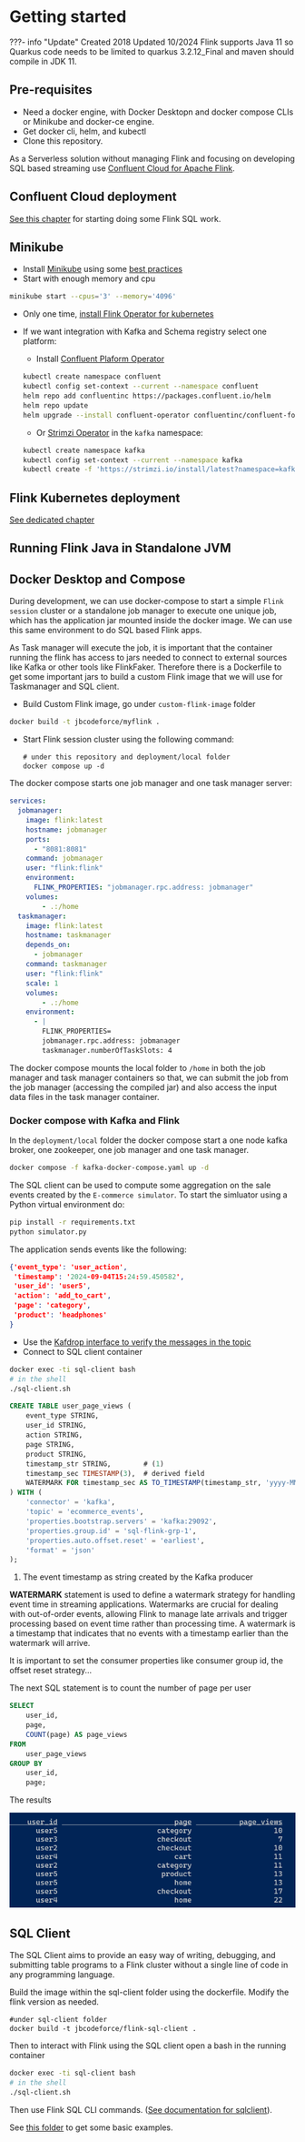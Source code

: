 # Getting started

???- info "Update"
    Created 2018 Updated 10/2024
    Flink supports Java 11 so Quarkus code needs to be limited to quarkus 3.2.12_Final and maven should compile in JDK 11.

## Pre-requisites

* Need a docker engine, with Docker Desktopn and docker compose CLIs or Minikube and docker-ce engine.
* Get docker cli, helm, and kubectl
* Clone this repository.

As a Serverless solution without managing Flink and focusing on developing SQL based streaming use [Confluent Cloud for Apache Flink](../techno/ccloud-flink.md). 

## Confluent Cloud deployment

[See this chapter](../techno/ccloud-flink.md#getting-started) for starting doing some Flink SQL work.

## Minikube

* Install [Minikube](https://minikube.sigs.k8s.io/) using some [best practices](https://jbcodeforce.github.io/techno/minikube/)
* Start with enough memory and cpu

```sh
minikube start --cpus='3' --memory='4096'
```

* Only one time, [install Flink Operator for kubernetes](./k8s-deploy.md#deploy-flink-kubernetes-operator)
* If we want integration with Kafka and Schema registry select one platform:

    * Install [Confluent Plaform Operator](https://docs.confluent.io/operator/current/co-quickstart.html)
    
    ```sh
    kubectl create namespace confluent
    kubectl config set-context --current --namespace confluent
    helm repo add confluentinc https://packages.confluent.io/helm
    helm repo update
    helm upgrade --install confluent-operator confluentinc/confluent-for-kubernetes
    ```

    * Or [Strimzi Operator](https://strimzi.io/quickstarts/) in the `kafka` namespace:

    ```sh
    kubectl create namespace kafka
    kubectl config set-context --current --namespace kafka
    kubectl create -f 'https://strimzi.io/install/latest?namespace=kafka' -n kafka

    ```

## Flink Kubernetes deployment

[See dedicated chapter](./k8s-deploy.md)

## Running Flink Java in Standalone JVM

## Docker Desktop and Compose

During development, we can use docker-compose to start a simple `Flink session` cluster or a standalone job manager to execute one unique job, which has the application jar mounted inside the docker image. We can use this same environment to do SQL based Flink apps. 

As Task manager will execute the job, it is important that the container running the flink has access to jars needed to connect to external sources like Kafka or other tools like FlinkFaker. Therefore there is a Dockerfile to get some important jars to build a custom Flink image that we will use for Taskmanager and SQL client.

* Build Custom Flink image, go under `custom-flink-image` folder

```sh
docker build -t jbcodeforce/myflink .
```

* Start Flink session cluster using the following command: 

  ```shell
  # under this repository and deployment/local folder
  docker compose up -d
  ```

The docker compose starts one job manager and one task manager server:

```yaml
services:
  jobmanager:
    image: flink:latest
    hostname: jobmanager
    ports:
      - "8081:8081"
    command: jobmanager
    user: "flink:flink"
    environment:
      FLINK_PROPERTIES: "jobmanager.rpc.address: jobmanager"
    volumes:  
        - .:/home
  taskmanager:
    image: flink:latest 
    hostname: taskmanager
    depends_on:
      - jobmanager
    command: taskmanager
    user: "flink:flink"
    scale: 1
    volumes:
        - .:/home
    environment:
      - |
        FLINK_PROPERTIES=
        jobmanager.rpc.address: jobmanager
        taskmanager.numberOfTaskSlots: 4
```

The docker compose mounts the local folder to `/home` in both the job manager and task manager containers so that, we can submit the job from the job manager (accessing the compiled jar) and also access the input data files in the task manager container.

### Docker compose with Kafka and Flink

In the `deployment/local` folder the docker compose start a one node kafka broker, one zookeeper, one job manager and one task manager.

```sh
docker compose -f kafka-docker-compose.yaml up -d
```

The SQL client can be used to compute some aggregation on the sale events created by the `E-commerce simulator`. To start the simluator using a Python virtual environment do:

```sh 
pip install -r requirements.txt
python simulator.py
```
The application sends events like the following:

```json
{'event_type': 'user_action', 
 'timestamp': '2024-09-04T15:24:59.450582', 
 'user_id': 'user5', 
 'action': 'add_to_cart', 
 'page': 'category', 
 'product': 'headphones'
}
```

* Use the [Kafdrop interface to verify the messages in the topic](http://localhost:9000/topic/ecommerce_events)
* Connect to SQL client container

```sh
docker exec -ti sql-client bash
# in the shell
./sql-client.sh
```

```sql title="User page view on kafka stream"
CREATE TABLE user_page_views (
    event_type STRING,
    user_id STRING,
    action STRING,
    page STRING,
    product STRING,
    timestamp_str STRING,        # (1)
    timestamp_sec TIMESTAMP(3),  # derived field
    WATERMARK FOR timestamp_sec AS TO_TIMESTAMP(timestamp_str, 'yyyy-MM-dd HH:mm:ss') - INTERVAL '5' SECOND
) WITH (
    'connector' = 'kafka',
    'topic' = 'ecommerce_events',
    'properties.bootstrap.servers' = 'kafka:29092',
    'properties.group.id' = 'sql-flink-grp-1',
    'properties.auto.offset.reset' = 'earliest',
    'format' = 'json'  
);
```

1. The event timestamp as string created by the Kafka producer

**WATERMARK** statement is used to define a watermark strategy for handling event time in streaming applications. Watermarks are crucial for dealing with out-of-order events, allowing Flink to manage late arrivals and trigger processing based on event time rather than processing time. A watermark is a timestamp that indicates that no events with a timestamp earlier than the watermark will arrive. 

It is important to set the consumer properties like consumer group id, the offset reset strategy...

The next SQL statement is to count the number of page per user

```sql
SELECT 
    user_id, 
    page,
    COUNT(page) AS page_views 
FROM 
    user_page_views 
GROUP BY 
    user_id,
    page;
```

The results

![](./images/query_result.png)

## SQL Client

The SQL Client aims to provide an easy way of writing, debugging, and submitting table programs to a Flink cluster without a single line of code in any programming language.

Build the image within the sql-client folder using the dockerfile. Modify the flink version as needed.

```shell
#under sql-client folder
docker build -t jbcodeforce/flink-sql-client .
```

Then to interact with Flink using the SQL client open a bash in the running container

```sh
docker exec -ti sql-client bash
# in the shell
./sql-client.sh
```

Then use Flink SQL CLI commands. ([See documentation for sqlclient](https://nightlies.apache.org/flink/flink-docs-release-1.20/docs/dev/table/sqlclient/)).

See [this folder](https://github.com/jbcodeforce/flink-studies/tree/master/flink-sql-demos/00-basic-sql) to get some basic examples.
